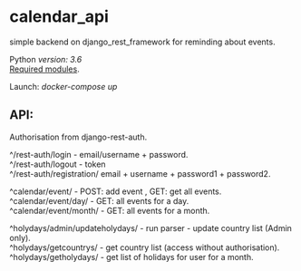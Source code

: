 # calendar_api
simple backend on django_rest_framework for reminding about events.

Python *version: 3.6* <br/>
[Required modules](../master/req.txt).

Launch: *docker-compose up*

## API:

Authorisation from django-rest-auth.<br/>

^/rest-auth/login  - email/username + password.<br/>
^/rest-auth/logout - token<br/>
^/rest-auth/registration/ email + username + password1 + password2.<br/>

^calendar/event/ - POST: add event , GET: get all events.<br/>
^calendar/event/day/ - GET: all events for a day.<br/>
^calendar/event/month/ - GET: all events for a month.<br/>

^holydays/admin/updateholydays/ - run parser - update country list (Admin only).<br/>
^holydays/getcountrys/ - get country list  (access without authorisation).<br/>
^holydays/getholydays/ - get list of holidays for user for a month.<br/>